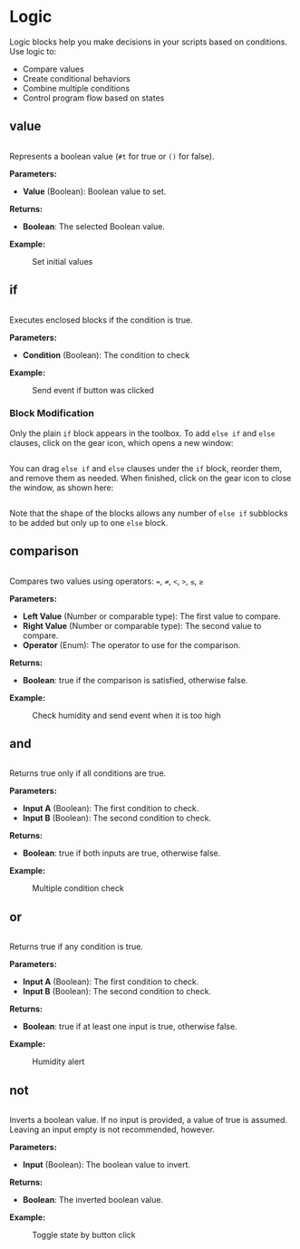 # Logic

Logic blocks help you make decisions in your scripts based on conditions. Use logic to:

- Compare values
- Create conditional behaviors
- Combine multiple conditions
- Control program flow based on states

## value

<div align="left"><figure><img src="../../../.gitbook/assets/logic_value.png" alt=""><figcaption></figcaption></figure></div>

Represents a boolean value (`#t` for true or `()` for false).

**Parameters:**

- **Value** (Boolean): Boolean value to set.

**Returns:**

- **Boolean**: The selected Boolean value.

**Example:**

<div align="left"><figure><img src="../../../.gitbook/assets/logic_value_example.png" alt=""><figcaption>Set initial values</figcaption></figure></div>

## if

<div align="left"><figure><img src="../../../.gitbook/assets/logic_if.png" alt=""><figcaption></figcaption></figure></div>

Executes enclosed blocks if the condition is true.

**Parameters:**

- **Condition** (Boolean): The condition to check

**Example:**

<div align="left"><figure><img src="../../../.gitbook/assets/logic_if_example.png" alt=""><figcaption>Send event if button was clicked</figcaption></figure></div>

### Block Modification

Only the plain `if` block appears in the toolbox. To add `else if` and `else` clauses, click on the gear icon, which opens a new window:

<div align="left"><figure><img src="../../../.gitbook/assets/logic_if_settings.png" alt=""><figcaption></figcaption></figure></div>

You can drag `else if` and `else` clauses under the `if` block, reorder them, and remove them as needed. When finished, click on the gear icon to close the window, as shown here:

<div align="left"><figure><img src="../../../.gitbook/assets/logic_if_settings2.gif" alt=""><figcaption></figcaption></figure></div>

Note that the shape of the blocks allows any number of `else if` subblocks to be added but only up to one `else` block.

## comparison

<div align="left"><figure><img src="../../../.gitbook/assets/logic_comparison.png" alt=""><figcaption></figcaption></figure></div>

Compares two values using operators: `=`, `≠`, `<`, `>`, `≤`, `≥`

**Parameters:**

- **Left Value** (Number or comparable type): The first value to compare.
- **Right Value** (Number or comparable type): The second value to compare.
- **Operator** (Enum): The operator to use for the comparison.

**Returns:**

- **Boolean**: true if the comparison is satisfied, otherwise false.

**Example:**

<div align="left"><figure><img src="../../../.gitbook/assets/logic_comparison_example.png" alt=""><figcaption>Check humidity and send event when it is too high</figcaption></figure></div>

## and

<div align="left"><figure><img src="../../../.gitbook/assets/logic_operation_and.png" alt=""><figcaption></figcaption></figure></div>

Returns true only if all conditions are true.

**Parameters:**

- **Input A** (Boolean): The first condition to check.
- **Input B** (Boolean): The second condition to check.

**Returns:**

- **Boolean**: true if both inputs are true, otherwise false.

**Example:**

<div align="left"><figure><img src="../../../.gitbook/assets/logic_operation_and_example.png" alt=""><figcaption>Multiple condition check</figcaption></figure></div>

## or

<div align="left"><figure><img src="../../../.gitbook/assets/logic_operation_or.png" alt=""><figcaption></figcaption></figure></div>

Returns true if any condition is true.

**Parameters:**

- **Input A** (Boolean): The first condition to check.
- **Input B** (Boolean): The second condition to check.

**Returns:**

- **Boolean**: true if at least one input is true, otherwise false.

**Example:**

<div align="left"><figure><img src="../../../.gitbook/assets/logic_operation_or_example.png" alt=""><figcaption>Humidity alert</figcaption></figure></div>

## not

<div align="left"><figure><img src="../../../.gitbook/assets/logic_not.png" alt=""><figcaption></figcaption></figure></div>

Inverts a boolean value. If no input is provided, a value of true is assumed. Leaving an input empty is not recommended, however.

**Parameters:**

- **Input** (Boolean): The boolean value to invert.

**Returns:**

- **Boolean**: The inverted boolean value.

**Example:**

<div align="left"><figure><img src="../../../.gitbook/assets/logic_not_example.png" alt=""><figcaption>Toggle state by button click</figcaption></figure></div>
